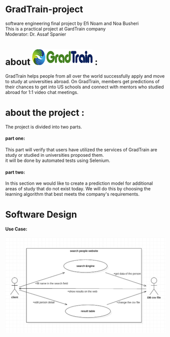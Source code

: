 # GradTrain-project
software engineering final project by Efi Noam and Noa Busheri<br/>
This is a practical project at GardTrain company<br/>
Moderator: Dr. Assaf Spanier

<h1>about    <img src="https://github.com/noabu/gradtrain-project/blob/master/GradTrain.png" width="190px" height="50px"> :</h1>
GradTrain helps people from all over the world successfully apply and move to study at universities abroad.
On GradTrain, members get predictions of their chances to get into US schools and connect with mentors who studied abroad for 1:1 video chat meetings.

<h1> about the project :</h1>
The project is divided into two parts.
<h4>part one:</h4>
 This part will verify that users have utilized the services of GradTrain are study or studied in universities proposed them.<br/>
 it will be done by automated tests using Selenium.
 <h4>part two:</h4>
 In this section we would like to create a prediction model for additional areas of study that do not exist today.
 We will do this by choosing the learning algorithm that best meets the company's requirements.

<h1>Software Design</h1>
<h4> Use Case: </h4>
 <img src="https://github.com/noabu/gradtrain-project/blob/master/usecase website.PNG">

